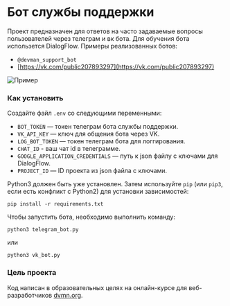 # Бот службы поддержки

Проект предназначен для ответов на часто задаваемые вопросы пользователей через телеграм и вк бота. Для обучения бота использется DialogFlow. 
Примеры реализованных ботов:
- `@devman_support_bot`
- [https://vk.com/public207893297](https://vk.com/public207893297)

![Пример](http://www.giphy.com/gifs/Rf44wbibAwBLbsmexH)

### Как установить

Создайте файл `.env` со следующими переменными:

- `BOT_TOKEN` — токен телеграм бота службы поддержки.
- `VK_API_KEY` — ключ для общения бота через VK.
- `LOG_BOT_TOKEN` — токен телеграм бота для логгирования.
- `CHAT_ID` - ваш чат id в телеграмме.
- `GOOGLE_APPLICATION_CREDENTIALS` — путь к json файлу с ключами для DialogFlow.
- `PROJECT_ID` — ID проекта из json файла с ключами.

Python3 должен быть уже установлен. 
Затем используйте `pip` (или `pip3`, если есть конфликт с Python2) для установки зависимостей:
```
pip install -r requirements.txt
```

Чтобы запустить бота, необходимо выполнить команду:
```
python3 telegram_bot.py
```
или
```
python3 vk_bot.py
```

### Цель проекта

Код написан в образовательных целях на онлайн-курсе для веб-разработчиков [dvmn.org](https://dvmn.org/).